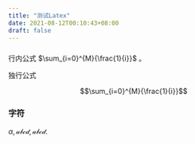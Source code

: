```yaml
---
title: "测试Latex"
date: 2021-08-12T00:10:43+08:00
draft: false
---
```


### 

行内公式 $\sum_{i=0}^{M}{\frac{1}{i}}$ 。

独行公式

$$\sum_{i=0}^{M}{\frac{1}{i}}$$

### 字符

$\alpha,\mathcal{abcd},\mathscr{abcd}.$